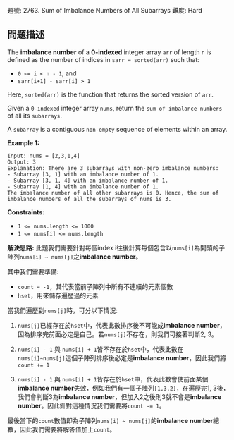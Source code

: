 題號: 2763. Sum of Imbalance Numbers of All Subarrays
難度: Hard

## 問題描述
The **imbalance number** of a **0-indexed** integer array `arr` of length `n` is defined as the number of indices in `sarr = sorted(arr)` such that:

- `0 <= i < n - 1`, and
- `sarr[i+1] - sarr[i] > 1`

Here, `sorted(arr)` is the function that returns the sorted version of `arr`.

Given a `0-indexed` integer array `nums`, return the `sum of imbalance numbers` of all its `subarrays`.

A `subarray` is a contiguous `non-empty` sequence of elements within an array.

**Example 1:**
```
Input: nums = [2,3,1,4]
Output: 3
Explanation: There are 3 subarrays with non-zero imbalance numbers:
- Subarray [3, 1] with an imbalance number of 1.
- Subarray [3, 1, 4] with an imbalance number of 1.
- Subarray [1, 4] with an imbalance number of 1.
The imbalance number of all other subarrays is 0. Hence, the sum of imbalance numbers of all the subarrays of nums is 3. 
```

**Constraints:**

- `1 <= nums.length <= 1000`
- `1 <= nums[i] <= nums.length`

**解決思路:**
此題我們需要針對每個index i往後計算每個包含以`nums[i]`為開頭的子陣列`nums[i] ~ nums[j]`之**imbalance number**。

其中我們需要準備:

- `count = -1`，其代表當前子陣列中所有不連續的元素個數
- `hset`，用來儲存遍歷過的元素

當我們遍歷到`nums[j]`時，可分以下情況:

1. `nums[j]`已經存在於`hset`中，代表此數排序後不可能成**imbalance number**，因為排序完前面必定是自己。若`nums[j]`不存在，則我們可接著判斷2, 3。

2. `nums[i] - 1` 與 `nums[i] + 1`皆不存在於`hset`中，代表此數在`nums[i]~nums[j]`這個子陣列排序後必定是**imbalance number**，因此我們將`count += 1`

3. `nums[i] - 1` 與 `nums[i] + 1`皆存在於`hset`中，代表此數會使前面某個**imbalance number**失效，例如我們有一個子陣列`[1,3,2]`，在遍歷完1, 3後，我們會判斷3為**imbalance number**，但加入2之後則3就不會是**imbalance number**。因此針對這種情況我們需要將`count -= 1`。

最後當下的`count`數值即為子陣列`nums[i] ~ nums[j]`的**imbalance number**總數，因此我們需要將解答值加上`count`。

